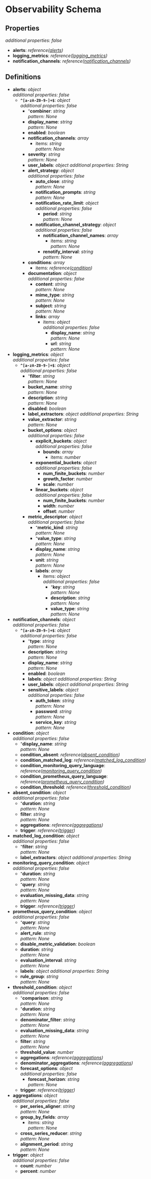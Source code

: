 # Observability Schema

<!-- markdownlint-disable MD036 -->

## Properties

*additional properties: false*

- **alerts**: *reference([alerts](#refs-alerts))*
- **logging_metrics**: *reference([logging_metrics](#refs-logging_metrics))*
- **notification_channels**: *reference([notification_channels](#refs-notification_channels))*

## Definitions

- **alerts**<a name="refs-alerts"></a>: *object*
  <br>*additional properties: false*
  - **`^[a-zA-Z0-9-]+$`**: *object*
    <br>*additional properties: false*
    - ⁺**combiner**: *string*
      <br>*pattern: None*
    - **display_name**: *string*
      <br>*pattern: None*
    - **enabled**: *boolean*
    - **notification_channels**: *array*
      - items: *string*
        <br>*pattern: None*
    - **severity**: *string*
      <br>*pattern: None*
    - **user_labels**: *object*
      *additional properties: String*
    - **alert_strategy**: *object*
      <br>*additional properties: false*
      - **auto_close**: *string*
        <br>*pattern: None*
      - **notification_prompts**: *string*
        <br>*pattern: None*
      - **notification_rate_limit**: *object*
        <br>*additional properties: false*
        - **period**: *string*
          <br>*pattern: None*
      - **notification_channel_strategy**: *object*
        <br>*additional properties: false*
        - **notification_channel_names**: *array*
          - items: *string*
            <br>*pattern: None*
        - **renotify_interval**: *string*
          <br>*pattern: None*
    - **conditions**: *array*
      - items: *reference([condition](#refs-condition))*
    - **documentation**: *object*
      <br>*additional properties: false*
      - **content**: *string*
        <br>*pattern: None*
      - **mime_type**: *string*
        <br>*pattern: None*
      - **subject**: *string*
        <br>*pattern: None*
      - **links**: *array*
        - items: *object*
          <br>*additional properties: false*
          - **display_name**: *string*
            <br>*pattern: None*
          - **url**: *string*
            <br>*pattern: None*
- **logging_metrics**<a name="refs-logging_metrics"></a>: *object*
  <br>*additional properties: false*
  - **`^[a-zA-Z0-9-]+$`**: *object*
    <br>*additional properties: false*
    - ⁺**filter**: *string*
      <br>*pattern: None*
    - **bucket_name**: *string*
      <br>*pattern: None*
    - **description**: *string*
      <br>*pattern: None*
    - **disabled**: *boolean*
    - **label_extractors**: *object*
      *additional properties: String*
    - **value_extractor**: *string*
      <br>*pattern: None*
    - **bucket_options**: *object*
      <br>*additional properties: false*
      - **explicit_buckets**: *object*
        <br>*additional properties: false*
        - **bounds**: *array*
          - items: *number*
      - **exponential_buckets**: *object*
        <br>*additional properties: false*
        - **num_finite_buckets**: *number*
        - **growth_factor**: *number*
        - **scale**: *number*
      - **linear_buckets**: *object*
        <br>*additional properties: false*
        - **num_finite_buckets**: *number*
        - **width**: *number*
        - **offset**: *number*
    - **metric_descriptor**: *object*
      <br>*additional properties: false*
      - ⁺**metric_kind**: *string*
        <br>*pattern: None*
      - ⁺**value_type**: *string*
        <br>*pattern: None*
      - **display_name**: *string*
        <br>*pattern: None*
      - **unit**: *string*
        <br>*pattern: None*
      - **labels**: *array*
        - items: *object*
          <br>*additional properties: false*
          - ⁺**key**: *string*
            <br>*pattern: None*
          - **description**: *string*
            <br>*pattern: None*
          - **value_type**: *string*
            <br>*pattern: None*
- **notification_channels**<a name="refs-notification_channels"></a>: *object*
  <br>*additional properties: false*
  - **`^[a-zA-Z0-9-]+$`**: *object*
    <br>*additional properties: false*
    - ⁺**type**: *string*
      <br>*pattern: None*
    - **description**: *string*
      <br>*pattern: None*
    - **display_name**: *string*
      <br>*pattern: None*
    - **enabled**: *boolean*
    - **labels**: *object*
      *additional properties: String*
    - **user_labels**: *object*
      *additional properties: String*
    - **sensitive_labels**: *object*
      <br>*additional properties: false*
      - **auth_token**: *string*
        <br>*pattern: None*
      - **password**: *string*
        <br>*pattern: None*
      - **service_key**: *string*
        <br>*pattern: None*
- **condition**<a name="refs-condition"></a>: *object*
  <br>*additional properties: false*
  - ⁺**display_name**: *string*
    <br>*pattern: None*
  - **condition_absent**: *reference([absent_condition](#refs-absent_condition))*
  - **condition_matched_log**: *reference([matched_log_condition](#refs-matched_log_condition))*
  - **condition_monitoring_query_language**: *reference([monitoring_query_condition](#refs-monitoring_query_condition))*
  - **condition_prometheus_query_language**: *reference([prometheus_query_condition](#refs-prometheus_query_condition))*
  - **condition_threshold**: *reference([threshold_condition](#refs-threshold_condition))*
- **absent_condition**<a name="refs-absent_condition"></a>: *object*
  <br>*additional properties: false*
  - ⁺**duration**: *string*
    <br>*pattern: None*
  - **filter**: *string*
    <br>*pattern: None*
  - **aggregations**: *reference([aggregations](#refs-aggregations))*
  - **trigger**: *reference([trigger](#refs-trigger))*
- **matched_log_condition**<a name="refs-matched_log_condition"></a>: *object*
  <br>*additional properties: false*
  - ⁺**filter**: *string*
    <br>*pattern: None*
  - **label_extractors**: *object*
    *additional properties: String*
- **monitoring_query_condition**<a name="refs-monitoring_query_condition"></a>: *object*
  <br>*additional properties: false*
  - ⁺**duration**: *string*
    <br>*pattern: None*
  - ⁺**query**: *string*
    <br>*pattern: None*
  - **evaluation_missing_data**: *string*
    <br>*pattern: None*
  - **trigger**: *reference([trigger](#refs-trigger))*
- **prometheus_query_condition**<a name="refs-prometheus_query_condition"></a>: *object*
  <br>*additional properties: false*
  - ⁺**query**: *string*
    <br>*pattern: None*
  - **alert_rule**: *string*
    <br>*pattern: None*
  - **disable_metric_validation**: *boolean*
  - **duration**: *string*
    <br>*pattern: None*
  - **evaluation_interval**: *string*
    <br>*pattern: None*
  - **labels**: *object*
    *additional properties: String*
  - **rule_group**: *string*
    <br>*pattern: None*
- **threshold_condition**<a name="refs-threshold_condition"></a>: *object*
  <br>*additional properties: false*
  - ⁺**comparison**: *string*
    <br>*pattern: None*
  - ⁺**duration**: *string*
    <br>*pattern: None*
  - **denominator_filter**: *string*
    <br>*pattern: None*
  - **evaluation_missing_data**: *string*
    <br>*pattern: None*
  - **filter**: *string*
    <br>*pattern: None*
  - **threshold_value**: *number*
  - **aggregations**: *reference([aggregations](#refs-aggregations))*
  - **denominator_aggregations**: *reference([aggregations](#refs-aggregations))*
  - **forecast_options**: *object*
    <br>*additional properties: false*
    - **forecast_horizon**: *string*
      <br>*pattern: None*
  - **trigger**: *reference([trigger](#refs-trigger))*
- **aggregations**<a name="refs-aggregations"></a>: *object*
  <br>*additional properties: false*
  - **per_series_aligner**: *string*
    <br>*pattern: None*
  - **group_by_fields**: *array*
    - items: *string*
      <br>*pattern: None*
  - **cross_series_reducer**: *string*
    <br>*pattern: None*
  - **alignment_period**: *string*
    <br>*pattern: None*
- **trigger**<a name="refs-trigger"></a>: *object*
  <br>*additional properties: false*
  - **count**: *number*
  - **percent**: *number*
